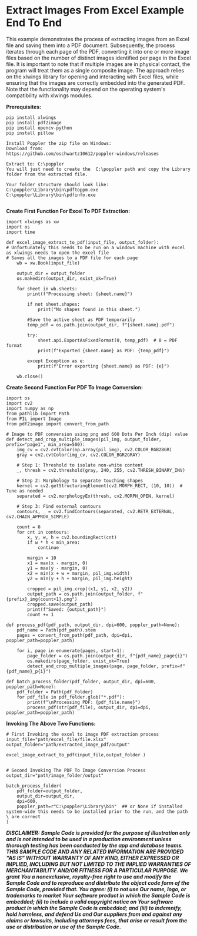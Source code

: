 # Extract Images From Excel Example End To End
<link rel="icon" href="articles/fabric_16_color.svg" type="image/x-icon" >

This example demonstrates the process of extracting images from an Excel file and saving them into a PDF document. 
Subsequently, the process iterates through each page of the PDF, converting it into one or more image files based on the number of distinct images identified per page in the Excel file. 
It is important to note that if multiple images are in physical contact, the program will treat them as a single composite image.
The approach relies on the xlwings library for opening and interacting with Excel files, while ensuring that the images are correctly embedded into the generated PDF. 
Note that the functionality may depend on the operating system's compatibility with xlwings modules.


**Prerequisites:**
```
pip install xlwings 
pip install pdf2image
pip install opencv-python
pip install pillow

Install Poppler the zip file on Windows:
Download from:
https://github.com/oschwartz10612/poppler-windows/releases

Extract to: C:\poppler
You will just need to create the  C:\poppler path and copy the Library folder from the extracted file. 

Your folder structure should look like:
C:\poppler\Library\bin\pdftoppm.exe
C:\poppler\Library\bin\pdfinfo.exe


```

**Create First Function For Excel To PDF Extraction:**
```
import xlwings as xw
import os
import time

def excel_image_extract_to_pdf(input_file, output_folder):
# Unfortunately this needs to be run on a windows machine with excel as xlwings needs to open the excel file
# Saves all the images to a PDF file for each page
    wb = xw.Book(input_file)

    output_dir = output_folder
    os.makedirs(output_dir, exist_ok=True)

    for sheet in wb.sheets:
        print(f"Processing sheet: {sheet.name}")

        if not sheet.shapes:
            print("No shapes found in this sheet.")

        #Save the active sheet as PDF temporarily
        temp_pdf = os.path.join(output_dir, f"{sheet.name}.pdf")

        try:
            sheet.api.ExportAsFixedFormat(0, temp_pdf)  # 0 = PDF format
            print(f"Exported {sheet.name} as PDF: {temp_pdf}")

        except Exception as e:
            print(f"Error exporting {sheet.name} as PDF: {e}")

    wb.close()

```


**Create Second Function For PDF To Image Conversion:**
```
import os
import cv2
import numpy as np
from pathlib import Path
from PIL import Image
from pdf2image import convert_from_path

# Image to PDF conversion using png and 600 Dots Per Inch (dip) value
def detect_and_crop_multiple_images(pil_img, output_folder, prefix="page1", min_area=500):
    img_cv = cv2.cvtColor(np.array(pil_img), cv2.COLOR_RGB2BGR)
    gray = cv2.cvtColor(img_cv, cv2.COLOR_BGR2GRAY)

    # Step 1: Threshold to isolate non-white content
    _, thresh = cv2.threshold(gray, 240, 255, cv2.THRESH_BINARY_INV)

    # Step 2: Morphology to separate touching shapes
    kernel = cv2.getStructuringElement(cv2.MORPH_RECT, (10, 10))  # Tune as needed
    separated = cv2.morphologyEx(thresh, cv2.MORPH_OPEN, kernel)

    # Step 3: Find external contours
    contours, _ = cv2.findContours(separated, cv2.RETR_EXTERNAL, cv2.CHAIN_APPROX_SIMPLE)

    count = 0
    for cnt in contours:
        x, y, w, h = cv2.boundingRect(cnt)
        if w * h < min_area:
            continue

        margin = 10
        x1 = max(x - margin, 0)
        y1 = max(y - margin, 0)
        x2 = min(x + w + margin, pil_img.width)
        y2 = min(y + h + margin, pil_img.height)

        cropped = pil_img.crop((x1, y1, x2, y2))
        output_path = os.path.join(output_folder, f"{prefix}_img{count+1}.png")
        cropped.save(output_path)
        print(f"Saved: {output_path}")
        count += 1

def process_pdf(pdf_path, output_dir, dpi=600, poppler_path=None):
    pdf_name = Path(pdf_path).stem
    pages = convert_from_path(pdf_path, dpi=dpi, poppler_path=poppler_path)

    for i, page in enumerate(pages, start=1):
        page_folder = os.path.join(output_dir, f"{pdf_name}_page{i}")
        os.makedirs(page_folder, exist_ok=True)
        detect_and_crop_multiple_images(page, page_folder, prefix=f"{pdf_name}_p{i}")

def batch_process_folder(pdf_folder, output_dir, dpi=600, poppler_path=None):
    pdf_folder = Path(pdf_folder)
    for pdf_file in pdf_folder.glob("*.pdf"):
        print(f"\nProcessing PDF: {pdf_file.name}")
        process_pdf(str(pdf_file), output_dir, dpi=dpi, poppler_path=poppler_path)
```


**Invoking The Above Two Functions:**
```
# First Invoking the excel to image PDF extraction process
input_file="path/excel_file/file.xlsx"
output_folder="path/extracted_image_pdf/output"

excel_image_extract_to_pdf(input_file,output_folder )


# Second Invoking The PDF To Image Conversion Process
output_dir="path/image_folder/output"

batch_process_folder(
    pdf_folder=output_folder,
    output_dir=output_dir,
    dpi=600,
    poppler_path=r"C:\poppler\Library\bin"  ## or None if installed system-wide this needs to be installed prior to the run, and the path \ are correct 
)

```





***DISCLAIMER: Sample Code is provided for the purpose of illustration only and is not intended to be used in a production environment unless thorough testing has been conducted by the app and database teams. 
THIS SAMPLE CODE AND ANY RELATED INFORMATION ARE PROVIDED "AS IS" WITHOUT WARRANTY OF ANY KIND, EITHER EXPRESSED OR IMPLIED, INCLUDING BUT NOT LIMITED TO THE IMPLIED WARRANTIES OF MERCHANTABILITY AND/OR FITNESS 
FOR A PARTICULAR PURPOSE. We grant You a nonexclusive, royalty-free right to use and modify the Sample Code and to reproduce and distribute the object code form of the Sample Code, provided that. You agree: (i) 
to not use Our name, logo, or trademarks to market Your software product in which the Sample Code is embedded; (ii) to include a valid copyright notice on Your software product in which the Sample Code is 
embedded; and (iii) to indemnify, hold harmless, and defend Us and Our suppliers from and against any claims or lawsuits, including attorneys fees, that arise or result from the use or distribution or use of the 
Sample Code.***
